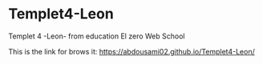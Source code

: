 # Templet4-Leon
Templet 4 -Leon- from education El zero Web School

This is the link for brows it:
https://abdousami02.github.io/Templet4-Leon/
